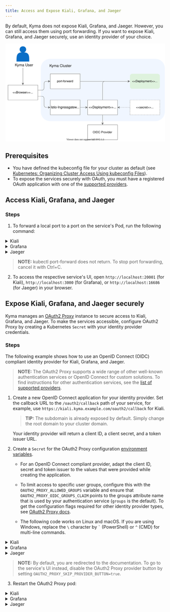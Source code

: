 ```yaml
---
title: Access and Expose Kiali, Grafana, and Jaeger
---
```


By default, Kyma does not expose Kiali, Grafana, and Jaeger. However, you can still access them using port forwarding. If you want to expose Kiali, Grafana, and Jaeger securely, use an identity provider of your choice.

![Access services flow](./assets/obsv-access-services.svg)

## Prerequisites

- You have defined the kubeconfig file for your cluster as default (see [Kubernetes: Organizing Cluster Access Using kubeconfig Files](https://kubernetes.io/docs/concepts/configuration/organize-cluster-access-kubeconfig/)).
- To expose the services securely with OAuth, you must have a registered OAuth application with one of the [supported providers](https://oauth2-proxy.github.io/oauth2-proxy/docs/configuration/oauth_provider#github-auth-provider).

## Access Kiali, Grafana, and Jaeger

### Steps

1. To forward a local port to a port on the service's Pod, run the following command:

<div tabs>
  <details>
  <summary>
  Kiali
  </summary>

  ```bash
  kubectl -n kyma-system port-forward svc/kiali-server 20001:20001
  ```

  </details>
  <details>
  <summary>
  Grafana
  </summary>

  ```bash
  kubectl -n kyma-system port-forward svc/monitoring-grafana 3000:80
  ```

  </details>
  <details>
  <summary>
  Jaeger
  </summary>

  ```bash
  kubectl -n kyma-system port-forward svc/tracing-jaeger-query 16686:16686
  ```

  </details>
</div>

>**NOTE:** kubectl port-forward does not return. To stop port forwarding, cancel it with Ctrl+C.

2. To access the respective service's UI, open `http://localhost:20001` (for Kiali), `http://localhost:3000` (for Grafana), or `http://localhost:16686` (for Jaeger) in your browser.

## Expose Kiali, Grafana, and Jaeger securely

Kyma manages an [OAuth2 Proxy](https://oauth2-proxy.github.io/oauth2-proxy/) instance to secure access to Kiali, Grafana, and Jaeger. To make the services accessible, configure OAuth2 Proxy by creating a Kubernetes `Secret` with your identity provider credentials.

### Steps

The following example shows how to use an OpenID Connect (OIDC) compliant identity provider for Kiali, Grafana, and Jaeger.

>**NOTE:** The OAuth2 Proxy supports a wide range of other well-known authentication services or OpenID Connect for custom solutions. To find instructions for other authentication services, see the [list of supported providers](https://oauth2-proxy.github.io/oauth2-proxy/docs/configuration/oauth_provider).

1. Create a new OpenID Connect application for your identity provider. Set the callback URL to the `/oauth2/callback` path of your service, for example, use `https://kiali.kyma.example.com/oauth2/callback` for Kiali.
   > **TIP:** The subdomain is already exposed by default. Simply change the root domain to your cluster domain.
   
   Your identity provider will return a client ID, a client secret, and a token issuer URL.

2. Create a `Secret` for the OAuth2 Proxy configuration [environment variables](https://oauth2-proxy.github.io/oauth2-proxy/docs/configuration/overview/#environment-variables).

   - For an OpenID Connect compliant provider, adapt the client ID, secret and token issuer to the values that were provided while creating the application.

   - To limit access to specific user groups, configure this with the `OAUTH2_PROXY_ALLOWED_GROUPS` variable and ensure that `OAUTH2_PROXY_OIDC_GROUPS_CLAIM` points to the groups attribute name that is used by your authentication service (`groups` is the default). To get the configuration flags required for other identity provider types, see [OAuth2 Proxy docs](https://oauth2-proxy.github.io/oauth2-proxy/docs/configuration/oauth_provider/).

   - The following code works on Linux and macOS. If you are using Windows, replace the `` \ `` character by `` ` `` (PowerShell) or `` ^ `` (CMD) for multi-line commands.

<div tabs>
  <details>
  <summary>
  Kiali
  </summary>

  ```bash
  kubectl -n kyma-system create secret generic kiali-auth-proxy-user \
    --from-literal="OAUTH2_PROXY_CLIENT_ID=<my-client-id>" \
    --from-literal="OAUTH2_PROXY_CLIENT_SECRET=<my-client-secret>" \
    --from-literal="OAUTH2_PROXY_OIDC_ISSUER_URL=<my-token-issuer>" \
    --from-literal="OAUTH2_PROXY_PROVIDER=oidc" \
    --from-literal="OAUTH2_PROXY_SCOPE=openid email" \
    --from-literal="OAUTH2_PROXY_ALLOWED_GROUPS=<my-groups>" \
    --from-literal="OAUTH2_PROXY_SKIP_PROVIDER_BUTTON=true"
  ```

  </details>
  <details>
  <summary>
  Grafana
  </summary>

  ```bash
  kubectl -n kyma-system create secret generic monitoring-auth-proxy-grafana-user \
    --from-literal="OAUTH2_PROXY_CLIENT_ID=<my-client-id>" \
    --from-literal="OAUTH2_PROXY_CLIENT_SECRET=<my-client-secret>" \
    --from-literal="OAUTH2_PROXY_OIDC_ISSUER_URL=<my-token-issuer>" \
    --from-literal="OAUTH2_PROXY_PROVIDER=oidc" \
    --from-literal="OAUTH2_PROXY_SCOPE=openid email" \
    --from-literal="OAUTH2_PROXY_ALLOWED_GROUPS=<my-groups>" \
    --from-literal="OAUTH2_PROXY_SKIP_PROVIDER_BUTTON=true"
  ```

  </details>
  <details>
  <summary>
  Jaeger
  </summary>

  ```bash
  kubectl -n kyma-system create secret generic tracing-auth-proxy-user \
    --from-literal="OAUTH2_PROXY_CLIENT_ID=<my-client-id>" \
    --from-literal="OAUTH2_PROXY_CLIENT_SECRET=<my-client-secret>" \
    --from-literal="OAUTH2_PROXY_OIDC_ISSUER_URL=<my-token-issuer>" \
    --from-literal="OAUTH2_PROXY_PROVIDER=oidc" \
    --from-literal="OAUTH2_PROXY_SCOPE=openid email" \
    --from-literal="OAUTH2_PROXY_ALLOWED_GROUPS=<my-groups>" \
    --from-literal="OAUTH2_PROXY_SKIP_PROVIDER_BUTTON=true"
  ```

  </details>
</div>

>**NOTE:** By default, you are redirected to the documentation. To go to the service's UI instead, disable the OAuth2 Proxy provider button by setting `OAUTH2_PROXY_SKIP_PROVIDER_BUTTON=true`.

3. Restart the OAuth2 Proxy pod:

<div tabs>
  <details>
  <summary>
  Kiali
  </summary>

  ```bash
  kubectl -n kyma-system rollout restart deployment kiali-auth-proxy
  ```

  </details>
  <details>
  <summary>
  Grafana
  </summary>

  ```bash
  kubectl -n kyma-system rollout restart deployment monitoring-auth-proxy-grafana
  ```

  </details>
  <details>
  <summary>
  Jaeger
  </summary>

  ```bash
  kubectl -n kyma-system rollout restart deployment tracing-auth-proxy
  ```

  </details>
</div>
